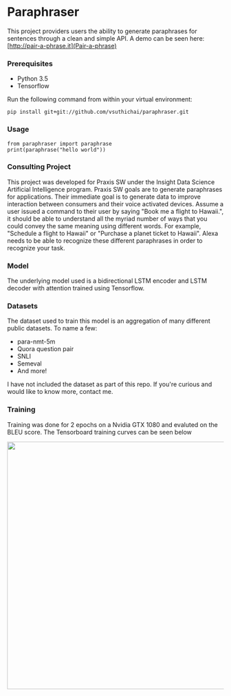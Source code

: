 # Paraphraser 

This project providers users the ability to generate paraphrases for sentences through a clean and simple API.  A demo can be seen here: [http://pair-a-phrase.it](Pair-a-phrase)

### Prerequisites

* Python 3.5
* Tensorflow

Run the following command from within your virtual environment:
```
pip install git+git://github.com/vsuthichai/paraphraser.git
```

### Usage
```
from paraphraser import paraphrase
print(paraphrase("hello world"))
```

### Consulting Project

This project was developed for Praxis SW under the Insight Data Science Artificial Intelligence program.  Praxis SW goals are to generate paraphrases for applications.  Their immediate goal is to generate data to improve interaction between consumers and their voice activated devices.  Assume a user issued a command to their user by saying "Book me a flight to Hawaii.", it should be able to understand all the myriad number of ways that you could convey the same meaning using different words.  For example, "Schedule a flight to Hawaii" or "Purchase a planet ticket to Hawaii".  Alexa needs to be able to recognize these different paraphrases in order to recognize your task.

### Model

The underlying model used is a bidirectional LSTM encoder and LSTM decoder with attention trained using Tensorflow.

### Datasets

The dataset used to train this model is an aggregation of many different public datasets.  To name a few:
* para-nmt-5m
* Quora question pair
* SNLI
* Semeval
* And more!

I have not included the dataset as part of this repo.  If you're curious and would like to know more, contact me.

### Training

Training was done for 2 epochs on a Nvidia GTX 1080 and evaluted on the BLEU score. The Tensorboard training curves can be seen below

<img src="https://raw.githubusercontent.com/vsuthichai/paraphraser/master/images/20180128-035256-plot.png" align="center" height="574" width="1368" >


